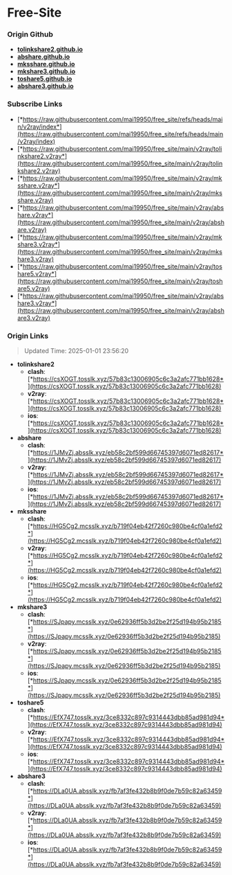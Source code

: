 # Free-Site

### Origin Github

- [**tolinkshare2.github.io**](https://github.com/tolinkshare2/tolinkshare2.github.io)
- [**abshare.github.io**](https://github.com/abshare/abshare.github.io)
- [**mksshare.github.io**](https://github.com/mksshare/mksshare.github.io)
- [**mkshare3.github.io**](https://github.com/mkshare3/mkshare3.github.io)
- [**toshare5.github.io**](https://github.com/toshare5/toshare5.github.io)
- [**abshare3.github.io**](https://github.com/abshare3/abshare3.github.io)

### Subscribe Links

- [*https://raw.githubusercontent.com/mai19950/free_site/refs/heads/main/v2ray/index*](https://raw.githubusercontent.com/mai19950/free_site/refs/heads/main/v2ray/index)
- [*https://raw.githubusercontent.com/mai19950/free_site/main/v2ray/tolinkshare2.v2ray*](https://raw.githubusercontent.com/mai19950/free_site/main/v2ray/tolinkshare2.v2ray)
- [*https://raw.githubusercontent.com/mai19950/free_site/main/v2ray/mksshare.v2ray*](https://raw.githubusercontent.com/mai19950/free_site/main/v2ray/mksshare.v2ray)
- [*https://raw.githubusercontent.com/mai19950/free_site/main/v2ray/abshare.v2ray*](https://raw.githubusercontent.com/mai19950/free_site/main/v2ray/abshare.v2ray)
- [*https://raw.githubusercontent.com/mai19950/free_site/main/v2ray/mkshare3.v2ray*](https://raw.githubusercontent.com/mai19950/free_site/main/v2ray/mkshare3.v2ray)
- [*https://raw.githubusercontent.com/mai19950/free_site/main/v2ray/toshare5.v2ray*](https://raw.githubusercontent.com/mai19950/free_site/main/v2ray/toshare5.v2ray)
- [*https://raw.githubusercontent.com/mai19950/free_site/main/v2ray/abshare3.v2ray*](https://raw.githubusercontent.com/mai19950/free_site/main/v2ray/abshare3.v2ray)

### Origin Links

> Updated Time: 2025-01-01 23:56:20

- **tolinkshare2**
  - **clash**: [*https://csXOGT.tosslk.xyz/57b83c13006905c6c3a2afc771bb1628*](https://csXOGT.tosslk.xyz/57b83c13006905c6c3a2afc771bb1628)
  - **v2ray**: [*https://csXOGT.tosslk.xyz/57b83c13006905c6c3a2afc771bb1628*](https://csXOGT.tosslk.xyz/57b83c13006905c6c3a2afc771bb1628)
  - **ios**: [*https://csXOGT.tosslk.xyz/57b83c13006905c6c3a2afc771bb1628*](https://csXOGT.tosslk.xyz/57b83c13006905c6c3a2afc771bb1628)
- **abshare**
  - **clash**: [*https://1JMvZj.absslk.xyz/eb58c2bf599d66745397d6071ed82617*](https://1JMvZj.absslk.xyz/eb58c2bf599d66745397d6071ed82617)
  - **v2ray**: [*https://1JMvZj.absslk.xyz/eb58c2bf599d66745397d6071ed82617*](https://1JMvZj.absslk.xyz/eb58c2bf599d66745397d6071ed82617)
  - **ios**: [*https://1JMvZj.absslk.xyz/eb58c2bf599d66745397d6071ed82617*](https://1JMvZj.absslk.xyz/eb58c2bf599d66745397d6071ed82617)
- **mksshare**
  - **clash**: [*https://HG5Cg2.mcsslk.xyz/b719f04eb42f7260c980be4cf0a1efd2*](https://HG5Cg2.mcsslk.xyz/b719f04eb42f7260c980be4cf0a1efd2)
  - **v2ray**: [*https://HG5Cg2.mcsslk.xyz/b719f04eb42f7260c980be4cf0a1efd2*](https://HG5Cg2.mcsslk.xyz/b719f04eb42f7260c980be4cf0a1efd2)
  - **ios**: [*https://HG5Cg2.mcsslk.xyz/b719f04eb42f7260c980be4cf0a1efd2*](https://HG5Cg2.mcsslk.xyz/b719f04eb42f7260c980be4cf0a1efd2)
- **mkshare3**
  - **clash**: [*https://SJpapy.mcsslk.xyz/0e62936ff5b3d2be2f25d194b95b2185*](https://SJpapy.mcsslk.xyz/0e62936ff5b3d2be2f25d194b95b2185)
  - **v2ray**: [*https://SJpapy.mcsslk.xyz/0e62936ff5b3d2be2f25d194b95b2185*](https://SJpapy.mcsslk.xyz/0e62936ff5b3d2be2f25d194b95b2185)
  - **ios**: [*https://SJpapy.mcsslk.xyz/0e62936ff5b3d2be2f25d194b95b2185*](https://SJpapy.mcsslk.xyz/0e62936ff5b3d2be2f25d194b95b2185)
- **toshare5**
  - **clash**: [*https://EfX747.tosslk.xyz/3ce8332c897c9314443dbb85ad981d94*](https://EfX747.tosslk.xyz/3ce8332c897c9314443dbb85ad981d94)
  - **v2ray**: [*https://EfX747.tosslk.xyz/3ce8332c897c9314443dbb85ad981d94*](https://EfX747.tosslk.xyz/3ce8332c897c9314443dbb85ad981d94)
  - **ios**: [*https://EfX747.tosslk.xyz/3ce8332c897c9314443dbb85ad981d94*](https://EfX747.tosslk.xyz/3ce8332c897c9314443dbb85ad981d94)
- **abshare3**
  - **clash**: [*https://DLa0UA.absslk.xyz/fb7af3fe432b8b9f0de7b59c82a63459*](https://DLa0UA.absslk.xyz/fb7af3fe432b8b9f0de7b59c82a63459)
  - **v2ray**: [*https://DLa0UA.absslk.xyz/fb7af3fe432b8b9f0de7b59c82a63459*](https://DLa0UA.absslk.xyz/fb7af3fe432b8b9f0de7b59c82a63459)
  - **ios**: [*https://DLa0UA.absslk.xyz/fb7af3fe432b8b9f0de7b59c82a63459*](https://DLa0UA.absslk.xyz/fb7af3fe432b8b9f0de7b59c82a63459)
